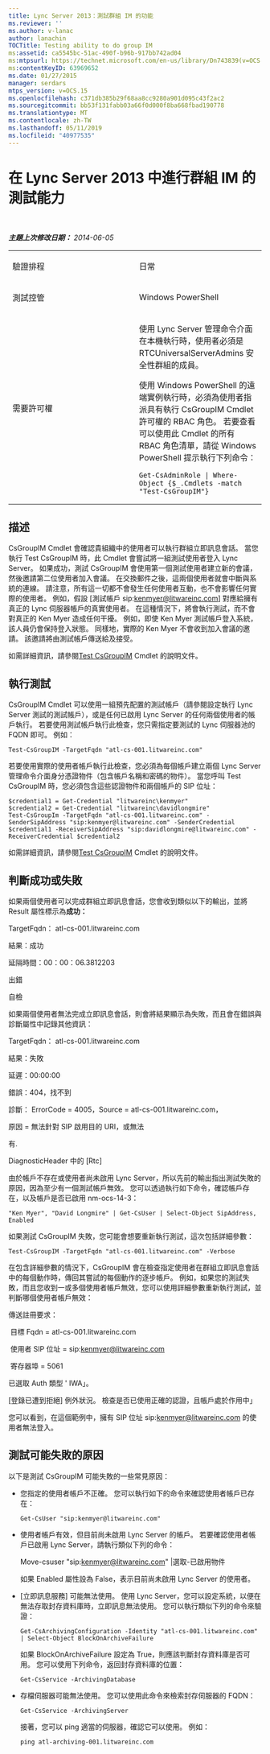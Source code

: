 ```yaml
---
title: Lync Server 2013：測試群組 IM 的功能
ms.reviewer: ''
ms.author: v-lanac
author: lanachin
TOCTitle: Testing ability to do group IM
ms:assetid: ca5545bc-51ac-490f-b96b-917bb742ad04
ms:mtpsurl: https://technet.microsoft.com/en-us/library/Dn743839(v=OCS.15)
ms:contentKeyID: 63969652
ms.date: 01/27/2015
manager: serdars
mtps_version: v=OCS.15
ms.openlocfilehash: c371db385b29f68aa8cc9280a901d095c43f2ac2
ms.sourcegitcommit: bb53f131fabb03a66f0d000f8ba668fbad190778
ms.translationtype: MT
ms.contentlocale: zh-TW
ms.lasthandoff: 05/11/2019
ms.locfileid: "40977535"
---
```

<div data-xmlns="http://www.w3.org/1999/xhtml">

<div class="topic" data-xmlns="http://www.w3.org/1999/xhtml" data-msxsl="urn:schemas-microsoft-com:xslt" data-cs="http://msdn.microsoft.com/en-us/">

<div data-asp="http://msdn2.microsoft.com/asp">

# <a name="testing-ability-to-do-group-im-in-lync-server-2013"></a>在 Lync Server 2013 中進行群組 IM 的測試能力

</div>

<div id="mainSection">

<div id="mainBody">

<span> </span>

_**主題上次修改日期：** 2014-06-05_


<table>
<colgroup>
<col style="width: 50%" />
<col style="width: 50%" />
</colgroup>
<tbody>
<tr class="odd">
<td><p>驗證排程</p></td>
<td><p>日常</p></td>
</tr>
<tr class="even">
<td><p>測試控管</p></td>
<td><p>Windows PowerShell</p></td>
</tr>
<tr class="odd">
<td><p>需要許可權</p></td>
<td><p>使用 Lync Server 管理命令介面在本機執行時，使用者必須是 RTCUniversalServerAdmins 安全性群組的成員。</p>
<p>使用 Windows PowerShell 的遠端實例執行時，必須為使用者指派具有執行 CsGroupIM Cmdlet 許可權的 RBAC 角色。 若要查看可以使用此 Cmdlet 的所有 RBAC 角色清單，請從 Windows PowerShell 提示執行下列命令：</p>
<pre><code>Get-CsAdminRole | Where-Object {$_.Cmdlets -match &quot;Test-CsGroupIM&quot;}</code></pre></td>
</tr>
</tbody>
</table>


<div>

## <a name="description"></a>描述

CsGroupIM Cmdlet 會確認貴組織中的使用者可以執行群組立即訊息會話。 當您執行 Test CsGroupIM 時，此 Cmdlet 會嘗試將一組測試使用者登入 Lync Server。 如果成功，測試 CsGroupIM 會使用第一個測試使用者建立新的會議，然後邀請第二位使用者加入會議。 在交換郵件之後，這兩個使用者就會中斷與系統的連線。 請注意，所有這一切都不會發生任何使用者互動，也不會影響任何實際的使用者。 例如，假設 [測試帳戶 sip:kenmyer@litwareinc.com] 對應給擁有真正的 Lync 伺服器帳戶的真實使用者。 在這種情況下，將會執行測試，而不會對真正的 Ken Myer 造成任何干擾。 例如，即使 Ken Myer 測試帳戶登入系統，該人員仍會保持登入狀態。 同樣地，實際的 Ken Myer 不會收到加入會議的邀請。 該邀請將由測試帳戶傳送給及接受。

如需詳細資訊，請參閱[Test CsGroupIM](https://docs.microsoft.com/powershell/module/skype/Test-CsGroupIM) Cmdlet 的說明文件。

</div>

<div>

## <a name="running-the-test"></a>執行測試

CsGroupIM Cmdlet 可以使用一組預先配置的測試帳戶（請參閱設定執行 Lync Server 測試的測試帳戶），或是任何已啟用 Lync Server 的任何兩個使用者的帳戶執行。 若要使用測試帳戶執行此檢查，您只需指定要測試的 Lync 伺服器池的 FQDN 即可。 例如：

    Test-CsGroupIM -TargetFqdn "atl-cs-001.litwareinc.com"

若要使用實際的使用者帳戶執行此檢查，您必須為每個帳戶建立兩個 Lync Server 管理命令介面身分憑證物件（包含帳戶名稱和密碼的物件）。 當您呼叫 Test CsGroupIM 時，您必須包含這些認證物件和兩個帳戶的 SIP 位址：

    $credential1 = Get-Credential "litwareinc\kenmyer"
    $credential2 = Get-Credential "litwareinc\davidlongmire"
    Test-CsGroupIm -TargetFqdn "atl-cs-001.litwareinc.com" -SenderSipAddress "sip:kenmyer@litwareinc.com" -SenderCredential $credential1 -ReceiverSipAddress "sip:davidlongmire@litwareinc.com" -ReceiverCredential $credential2

如需詳細資訊，請參閱[Test CsGroupIM](https://docs.microsoft.com/powershell/module/skype/Test-CsGroupIM) Cmdlet 的說明文件。

</div>

<div>

## <a name="determining-success-or-failure"></a>判斷成功或失敗

如果兩個使用者可以完成群組立即訊息會話，您會收到類似以下的輸出，並將 Result 屬性標示為**成功：**

TargetFqdn： atl-cs-001.litwareinc.com

結果：成功

延隔時間：00：00：06.3812203

出錯

自檢

如果兩個使用者無法完成立即訊息會話，則會將結果顯示為失敗，而且會在錯誤與診斷屬性中記錄其他資訊：

TargetFqdn： atl-cs-001.litwareinc.com

結果：失敗

延遲：00:00:00

錯誤：404，找不到

診斷： ErrorCode = 4005，Source = atl-cs-001.litwareinc.com，

原因 = 無法針對 SIP 啟用目的 URI，或無法

有.

DiagnosticHeader 中的 [Rtc]

由於帳戶不存在或使用者尚未啟用 Lync Server，所以先前的輸出指出測試失敗的原因，因為至少有一個測試帳戶無效。 您可以透過執行如下命令，確認帳戶存在，以及帳戶是否已啟用 nm-ocs-14-3：

    "Ken Myer", "David Longmire" | Get-CsUser | Select-Object SipAddress, Enabled

如果測試 CsGroupIM 失敗，您可能會想要重新執行測試，這次包括詳細參數：

    Test-CsGroupIM -TargetFqdn "atl-cs-001.litwareinc.com" -Verbose

在包含詳細參數的情況下，CsGroupIM 會在檢查指定使用者在群組立即訊息會話中的每個動作時，傳回其嘗試的每個動作的逐步帳戶。 例如，如果您的測試失敗，而且您收到一或多個使用者帳戶無效，您可以使用詳細參數重新執行測試，並判斷哪個使用者帳戶無效：

傳送註冊要求：

 目標 Fqdn = atl-cs-001.litwareinc.com

 使用者 SIP 位址 = sip:kenmyer@litwareinc.com

 寄存器埠 = 5061

已選取 Auth 類型 ' IWA」。

[登錄已遭到拒絕] 例外狀況。 檢查是否已使用正確的認證，且帳戶處於作用中」

您可以看到，在這個範例中，擁有 SIP 位址 sip:kenmyer@litwareinc.com 的使用者無法登入。

</div>

<div>

## <a name="reasons-why-the-test-might-have-failed"></a>測試可能失敗的原因

以下是測試 CsGroupIM 可能失敗的一些常見原因：

  - 您指定的使用者帳戶不正確。 您可以執行如下的命令來確認使用者帳戶已存在：
    
        Get-CsUser "sip:kenmyer@litwareinc.com"

  - 使用者帳戶有效，但目前尚未啟用 Lync Server 的帳戶。 若要確認使用者帳戶已啟用 Lync Server，請執行類似下列的命令：
    
    Move-csuser "sip:kenmyer@litwareinc.com" |選取-已啟用物件
    
    如果 Enabled 屬性設為 False，表示目前尚未啟用 Lync Server 的使用者。

  - [立即訊息服務] 可能無法使用。 使用 Lync Server，您可以設定系統，以便在無法存取封存資料庫時，立即訊息無法使用。 您可以執行類似下列的命令來驗證：
    
        Get-CsArchivingConfiguration -Identity "atl-cs-001.litwareinc.com" | Select-Object BlockOnArchiveFailure
    
    如果 BlockOnArchiveFailure 設定為 True，則應該判斷封存資料庫是否可用。 您可以使用下列命令，返回封存資料庫的位置：
    
        Get-CsService -ArchivingDatabase

  - 存檔伺服器可能無法使用。 您可以使用此命令來檢索封存伺服器的 FQDN：
    
        Get-CsService -ArchivingServer
    
    接著，您可以 ping 適當的伺服器，確認它可以使用。 例如：
    
        ping atl-archiving-001.litwareinc.com

</div>

</div>

<span> </span>

</div>

</div>

</div>

